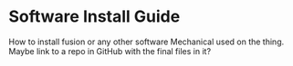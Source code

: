 # Software Install Guide

How to install fusion or any other software Mechanical used on the thing. Maybe link to a repo in GitHub with the final files in it? 

